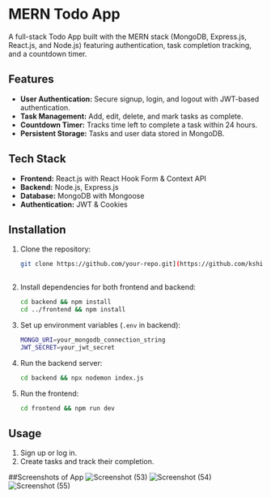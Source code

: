 # MERN Todo App

A full-stack Todo App built with the MERN stack (MongoDB, Express.js, React.js, and Node.js) featuring authentication, task completion tracking, and a countdown timer.

## Features
- **User Authentication:** Secure signup, login, and logout with JWT-based authentication.
- **Task Management:** Add, edit, delete, and mark tasks as complete.
- **Countdown Timer:** Tracks time left to complete a task within 24 hours.
- **Persistent Storage:** Tasks and user data stored in MongoDB.

## Tech Stack
- **Frontend:** React.js with React Hook Form & Context API
- **Backend:** Node.js, Express.js
- **Database:** MongoDB with Mongoose
- **Authentication:** JWT & Cookies

## Installation

1. Clone the repository:
   ```sh
   git clone https://github.com/your-repo.git](https://github.com/kshitijbhusal/Todo_App_MERN)
  
   ```
2. Install dependencies for both frontend and backend:
   ```sh
   cd backend && npm install
   cd ../frontend && npm install
   ```
3. Set up environment variables (`.env` in backend):
   ```sh
   MONGO_URI=your_mongodb_connection_string
   JWT_SECRET=your_jwt_secret
   ```
4. Run the backend server:
   ```sh
   cd backend && npx nodemon index.js
   ```
5. Run the frontend:
   ```sh
   cd frontend && npm run dev
   ```

## Usage
1. Sign up or log in.
2. Create tasks and track their completion.

##Screenshots of App
![Screenshot (53)](https://github.com/user-attachments/assets/a88a3124-073c-4811-8a65-925d4aefe964)
![Screenshot (54)](https://github.com/user-attachments/assets/0934db9f-c451-4d58-b31d-eb39bca64dee)
![Screenshot (55)](https://github.com/user-attachments/assets/25fa4854-e0c0-40c3-81f6-7f0aeb47e754)


